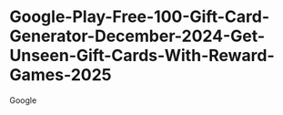 # Google-Play-Free-100-Gift-Card-Generator-December-2024-Get-Unseen-Gift-Cards-With-Reward-Games-2025
Google
